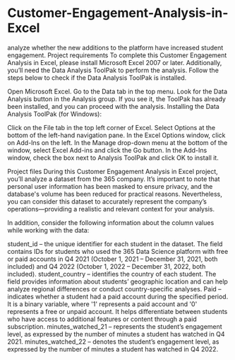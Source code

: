 # Customer-Engagement-Analysis-in-Excel
analyze whether the new additions to the platform have increased student engagement.
Project requirements
To complete this Customer Engagement Analysis in Excel, please install Microsoft Excel 2007 or later. Additionally, you’ll need the Data Analysis ToolPak to perform the analysis. Follow the steps below to check if the Data Analysis ToolPak is installed.

Open Microsoft Excel.
Go to the Data tab in the top menu.
Look for the Data Analysis button in the Analysis group. If you see it, the ToolPak has already been installed, and you can proceed with the analysis.
Installing the Data Analysis ToolPak (for Windows):

Click on the File tab in the top left corner of Excel.
Select Options at the bottom of the left-hand navigation pane.
In the Excel Options window, click on Add-Ins on the left.
In the Manage drop-down menu at the bottom of the window, select Excel Add-ins and click the Go button.
In the Add-Ins window, check the box next to Analysis ToolPak and click OK to install it.

Project files
During this Customer Engagement Analysis in Excel project, you’ll analyze a dataset from the 365 company. It’s important to note that personal user information has been masked to ensure privacy, and the database's volume has been reduced for practical reasons. Nevertheless, you can consider this dataset to accurately represent the company’s operations—providing a realistic and relevant context for your analysis.

In addition, consider the following information about the column values while working with the data:

student_id – the unique identifier for each student in the dataset. The field contains IDs for students who used the 365 Data Science platform with free or paid accounts in Q4 2021 (October 1, 2021 – December 31, 2021, both included) and Q4 2022 (October 1, 2022 – December 31, 2022, both included).
student_country – identifies the country of each student. The field provides information about students’ geographic location and can help analyze regional differences or conduct country-specific analyses.
Paid – indicates whether a student had a paid account during the specified period. It is a binary variable, where '1' represents a paid account and '0' represents a free or unpaid account. It helps differentiate between students who have access to additional features or content through a paid subscription.
minutes_watched_21 – represents the student’s engagement level, as expressed by the number of minutes a student has watched in Q4 2021.
minutes_watched_22 – denotes the student’s engagement level, as expressed by the number of minutes a student has watched in Q4 2022.
